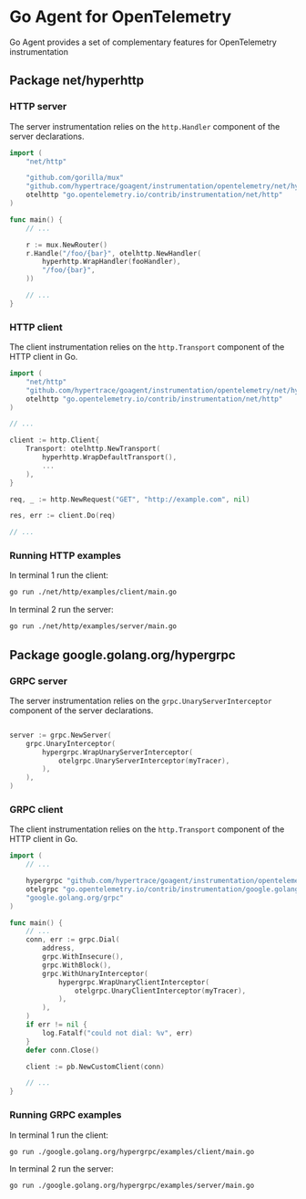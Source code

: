 # Go Agent for OpenTelemetry

Go Agent provides a set of complementary features for OpenTelemetry instrumentation

## Package net/hyperhttp

### HTTP server

The server instrumentation relies on the `http.Handler` component of the server declarations.

```go
import (
    "net/http"

    "github.com/gorilla/mux"
    "github.com/hypertrace/goagent/instrumentation/opentelemetry/net/hyperhttp"
    otelhttp "go.opentelemetry.io/contrib/instrumentation/net/http"
)

func main() {
    // ...

    r := mux.NewRouter()
    r.Handle("/foo/{bar}", otelhttp.NewHandler(
        hyperhttp.WrapHandler(fooHandler),
        "/foo/{bar}",
    ))

    // ...
}
```

### HTTP client

The client instrumentation relies on the `http.Transport` component of the HTTP client in Go.

```go
import (
    "net/http"
    "github.com/hypertrace/goagent/instrumentation/opentelemetry/net/hyperhttp"
    otelhttp "go.opentelemetry.io/contrib/instrumentation/net/http"
)

// ...

client := http.Client{
    Transport: otelhttp.NewTransport(
        hyperhttp.WrapDefaultTransport(),
        ...
    ),
}

req, _ := http.NewRequest("GET", "http://example.com", nil)

res, err := client.Do(req)

// ...
```

### Running HTTP examples

In terminal 1 run the client:

```bash
go run ./net/http/examples/client/main.go
```

In terminal 2 run the server:

```bash
go run ./net/http/examples/server/main.go
```

## Package google.golang.org/hypergrpc

### GRPC server

The server instrumentation relies on the `grpc.UnaryServerInterceptor` component of the server declarations.

```go

server := grpc.NewServer(
    grpc.UnaryInterceptor(
        hypergrpc.WrapUnaryServerInterceptor(
            otelgrpc.UnaryServerInterceptor(myTracer),
        ),
    ),
)
```

### GRPC client

The client instrumentation relies on the `http.Transport` component of the HTTP client in Go.

```go
import (
    // ...

    hypergrpc "github.com/hypertrace/goagent/instrumentation/opentelemetry/google.golang.org/hypergrpc"
    otelgrpc "go.opentelemetry.io/contrib/instrumentation/google.golang.org/grpc"
    "google.golang.org/grpc"
)

func main() {
    // ...
    conn, err := grpc.Dial(
        address,
        grpc.WithInsecure(),
        grpc.WithBlock(),
        grpc.WithUnaryInterceptor(
            hypergrpc.WrapUnaryClientInterceptor(
                otelgrpc.UnaryClientInterceptor(myTracer),
            ),
        ),
    )
    if err != nil {
        log.Fatalf("could not dial: %v", err)
    }
    defer conn.Close()

    client := pb.NewCustomClient(conn)

    // ...
}
```

### Running GRPC examples

In terminal 1 run the client:

```bash
go run ./google.golang.org/hypergrpc/examples/client/main.go
```

In terminal 2 run the server:

```bash
go run ./google.golang.org/hypergrpc/examples/server/main.go
```

